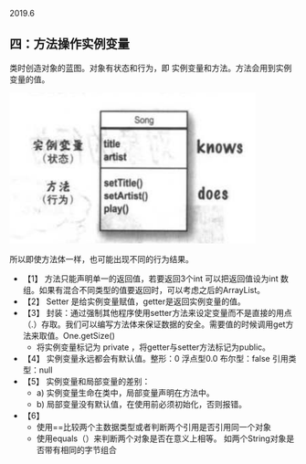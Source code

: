 2019.6
## 四：方法操作实例变量
类时创造对象的蓝图。对象有状态和行为，即 实例变量和方法。方法会用到实例变量的值。
  
  ![](4.0.png)  
 
所以即使方法体一样，也可能出现不同的行为结果。  
- 【1】	方法只能声明单一的返回值，若要返回3个int 可以把返回值设为int 数组。如果有混合不同类型的值要返回时，可以考虑之后的ArrayList。
- 【2】	Setter 是给实例变量赋值，getter是返回实例变量的值。
- 【3】	封装：通过强制其他程序使用setter方法来设定变量而不是直接的用点（.）存取。我们可以编写方法体来保证数据的安全。需要值的时候调用get方法来取值。One.getSize()
    - 将实例变量标记为 private ，将getter与setter方法标记为public。
- 【4】	实例变量永远都会有默认值。整形：0 浮点型0.0 布尔型：false 引用类型：null
- 【5】	实例变量和局部变量的差别：
    - a)	实例变量生命在类中，局部变量声明在方法中。
    - b)	局部变量没有默认值，在使用前必须初始化，否则报错。
- 【6】 
	- 使用==比较两个主数据类型或者判断两个引用是否引用同一个对象
    - 使用equals（）来判断两个对象是否在意义上相等。 如两个String对象是否带有相同的字节组合
